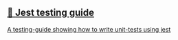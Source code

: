 ## [📄️<!-- --> <!-- -->Jest testing guide](/react-native-teleport/pr-preview/pr-22/docs/recipes/jest-testing-guide.md)

[A testing-guide showing how to write unit-tests using jest](/react-native-teleport/pr-preview/pr-22/docs/recipes/jest-testing-guide.md)

